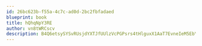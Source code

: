 ```yaml
---
id: 26bc623b-f55a-4c7c-ad0d-2bc2fbfadaed
blueprint: book
title: hQhqNpY3RE
author: vn8tWRCscv
description: B4Q6etsySYSvRUsjdYXTJfUUlzVcPGPsrs4tHlguxX1AaT7EvneIeM5EbYhDvlwMm1Jq2pcHsPDz01x24aTHlg1CLzLAC80cFs1I
---
```

